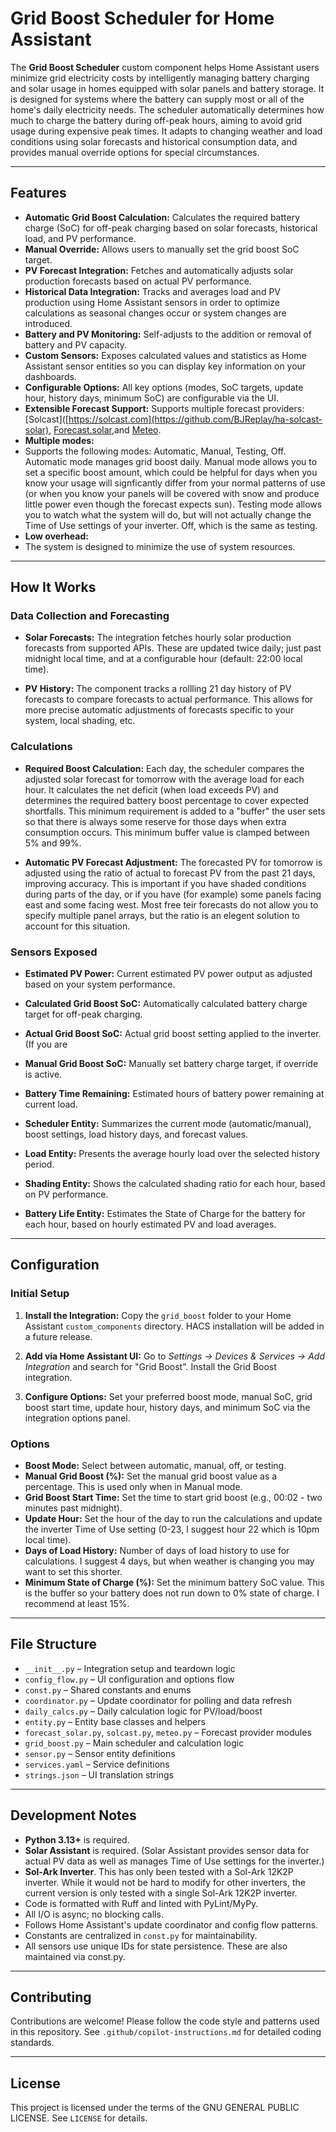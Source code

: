 # Grid Boost Scheduler for Home Assistant

The **Grid Boost Scheduler** custom component helps Home Assistant users minimize grid electricity costs by intelligently managing battery charging and solar usage in homes equipped with solar panels and battery storage. It is designed for systems where the battery can supply most or all of the home's daily electricity needs. The scheduler automatically determines how much to charge the battery during off-peak hours, aiming to avoid grid usage during expensive peak times. It adapts to changing weather and load conditions using solar forecasts and historical consumption data, and provides manual override options for special circumstances.

---

## Features

- **Automatic Grid Boost Calculation:**
  Calculates the required battery charge (SoC) for off-peak charging based on solar forecasts, historical load, and PV performance.
- **Manual Override:**
  Allows users to manually set the grid boost SoC target.
- **PV Forecast Integration:**
  Fetches and automatically adjusts solar production forecasts based on actual PV performance.
- **Historical Data Integration:**
  Tracks and averages load and PV production using Home Assistant sensors in order to optimize calculations as seasonal changes occur or system changes are introduced.
- **Battery and PV Monitoring:**
  Self-adjusts to the addition or removal of battery and PV capacity.
- **Custom Sensors:**
  Exposes calculated values and statistics as Home Assistant sensor entities so you can display key information on your dashboards.
- **Configurable Options:**
  All key options (modes, SoC targets, update hour, history days, minimum SoC) are configurable via the UI.
- **Extensible Forecast Support:**
  Supports multiple forecast providers:[Solcast]([https://solcast.com](https://github.com/BJReplay/ha-solcast-solar), [Forecast.solar](https://forecast.solar/),and [Meteo](https://github.com/rany2/ha-open-meteo-solar-forecast).
- **Multiple modes:**
- Supports the following modes: Automatic, Manual, Testing, Off. Automatic mode manages grid boost daily. Manual mode allows you to set a specific boost amount, which could be helpful for days when you know your usage will signficantly differ from your normal patterns of use (or when you know your panels will be covered with snow and produce little power even though the forecast expects sun). Testing mode allows you to watch what the system will do, but will not actually change the Time of Use settings of your inverter. Off, which is the same as testing.
- **Low overhead:**
- The system is designed to minimize the use of system resources.

---

## How It Works

### Data Collection and Forecasting

- **Solar Forecasts:**
  The integration fetches hourly solar production forecasts from supported APIs. These are updated twice daily; just past midnight local time, and at a configurable hour (default: 22:00 local time).

- **PV History:**
  The component tracks a rollling 21 day history of PV forecasts to compare forecasts to actual performance. This allows for more precise automatic adjustments of forecasts specific to your system, local shading, etc.

### Calculations

- **Required Boost Calculation:**
  Each day, the scheduler compares the adjusted solar forecast for tomorrow with the average load for each hour. It calculates the net deficit (when load exceeds PV) and determines the required battery boost percentage to cover expected shortfalls. This minimum requirement is added to a "buffer" the user sets so that there is always some reserve for those days when extra consumption occurs. This minimum buffer value is clamped between 5% and 99%.

- **Automatic PV Forecast Adjustment:**
  The forecasted PV for tomorrow is adjusted using the ratio of actual to forecast PV from the past 21 days, improving accuracy. This is important if you have shaded conditions during parts of the day, or if you have (for example) some panels facing east and some facing west. Most free teir forecasts do not allow you to specify multiple panel arrays, but the ratio is an elegent solution to account for this situation.

### Sensors Exposed

- **Estimated PV Power:**
  Current estimated PV power output as adjusted based on your system performance.

- **Calculated Grid Boost SoC:**
  Automatically calculated battery charge target for off-peak charging.

- **Actual Grid Boost SoC:**
  Actual grid boost setting applied to the inverter. (If you are

- **Manual Grid Boost SoC:**
  Manually set battery charge target, if override is active.

- **Battery Time Remaining:**
  Estimated hours of battery power remaining at current load.

- **Scheduler Entity:**
  Summarizes the current mode (automatic/manual), boost settings, load history days, and forecast values.

- **Load Entity:**
  Presents the average hourly load over the selected history period.

- **Shading Entity:**
  Shows the calculated shading ratio for each hour, based on PV performance.

- **Battery Life Entity:**
  Estimates the State of Charge for the battery for each hour, based on hourly estimated PV and load averages.

---

## Configuration

### Initial Setup

1. **Install the Integration:**
   Copy the `grid_boost` folder to your Home Assistant `custom_components` directory. HACS installation will be added in a future release.

2. **Add via Home Assistant UI:**
   Go to *Settings → Devices & Services → Add Integration* and search for "Grid Boost". Install the Grid Boost integration.

3. **Configure Options:**
   Set your preferred boost mode, manual SoC, grid boost start time, update hour, history days, and minimum SoC via the integration options panel.

### Options

- **Boost Mode:**
  Select between automatic, manual, off, or testing.
- **Manual Grid Boost (%):**
  Set the manual grid boost value as a percentage. This is used only when in Manual mode.
- **Grid Boost Start Time:**
  Set the time to start grid boost (e.g., 00:02 - two minutes past midnight).
- **Update Hour:**
  Set the hour of the day to run the calculations and update the inverter Time of Use setting (0-23, I suggest hour 22 which is 10pm local time).
- **Days of Load History:**
  Number of days of load history to use for calculations. I suggest 4 days, but when weather is changing you may want to set this shorter.
- **Minimum State of Charge (%):**
  Set the minimum battery SoC value. This is the buffer so your battery does not run down to 0% state of charge. I recommend at least 15%.

---

## File Structure

- `__init__.py` – Integration setup and teardown logic
- `config_flow.py` – UI configuration and options flow
- `const.py` – Shared constants and enums
- `coordinator.py` – Update coordinator for polling and data refresh
- `daily_calcs.py` – Daily calculation logic for PV/load/boost
- `entity.py` – Entity base classes and helpers
- `forecast_solar.py`, `solcast.py`, `meteo.py` – Forecast provider modules
- `grid_boost.py` – Main scheduler and calculation logic
- `sensor.py` – Sensor entity definitions
- `services.yaml` – Service definitions
- `strings.json` – UI translation strings

---

## Development Notes

- **Python 3.13+** is required.
- **Solar Assistant** is required. (Solar Assistant provides sensor data for actual PV data as well as manages Time of Use settings for the inverter.)
- **Sol-Ark Inverter**. This has only been tested with a Sol-Ark 12K2P inverter. While it would not be hard to modify for other inverters, the current version is only tested with a single Sol-Ark 12K2P inverter.
- Code is formatted with Ruff and linted with PyLint/MyPy.
- All I/O is async; no blocking calls.
- Follows Home Assistant's update coordinator and config flow patterns.
- Constants are centralized in `const.py` for maintainability.
- All sensors use unique IDs for state persistence. These are also maintained via const.py.

---

## Contributing

Contributions are welcome! Please follow the code style and patterns used in this repository. See `.github/copilot-instructions.md` for detailed coding standards.

---

## License

This project is licensed under the terms of the GNU GENERAL PUBLIC LICENSE. See `LICENSE` for details.